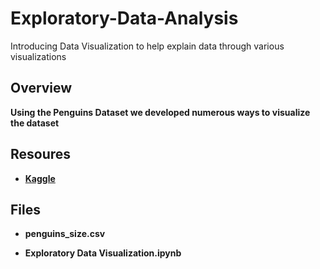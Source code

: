 # Exploratory-Data-Analysis
Introducing  Data Visualization to help explain data through various visualizations 

## Overview

**Using the Penguins Dataset we developed numerous ways to visualize the dataset**

## 








## Resoures

- **[Kaggle](https://www.kaggle.com/datasets/parulpandey/palmer-archipelago-antarctica-penguin-data?select=penguins_size.csv)**


## Files

- **penguins_size.csv**

- **Exploratory Data Visualization.ipynb**
